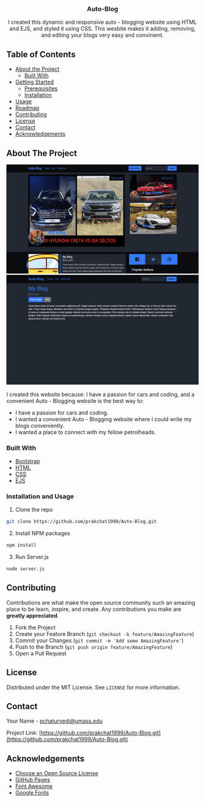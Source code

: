 <!-- PROJECT HEADER -->
<br />
<p align="center">

  <h3 align="center">Auto-Blog</h3>

  <p align="center">
    I created this dynamic and responsive auto - blogging website using HTML and EJS, and styled it using CSS. This wesbite makes it adding, removing, and editing your blogs very easy and convinient.
  </p>
</p>



<!-- TABLE OF CONTENTS -->
## Table of Contents

* [About the Project](#about-the-project)
  * [Built With](#built-with)
* [Getting Started](#getting-started)
  * [Prerequisites](#prerequisites)
  * [Installation](#installation)
* [Usage](#usage)
* [Roadmap](#roadmap)
* [Contributing](#contributing)
* [License](#license)
* [Contact](#contact)
* [Acknowledgements](#acknowledgements)



<!-- ABOUT THE PROJECT -->
## About The Project
<a href="https://github.com/prakchat1999/Auto-Blog">
    <img src="img/Home-Page-SS.png" alt="Logo">
  </a>
<a href="https://github.com/prakchat1999/Auto-Blog">
    <img src="img/Show-More-SS.png" alt="Logo">
  </a>

I created this website because: I have a passion for cars and coding, and a convenient Auto - Blogging website is the best way to:

* I have a passion for cars and coding.
* I wanted a convenient Auto - Blogging website where I could write my blogs conveniently.
* I wanted a place to connect with my fellow petrolheads.

### Built With

* [Bootstrap](https://getbootstrap.com)
* [HTML](https://html.com/)
* [CSS](https://www.w3.org/Style/CSS/Overview.en.html)
* [EJS](https://ejs.co/)


### Installation and Usage

1. Clone the repo
```sh
git clone https://github.com/prakchat1999/Auto-Blog.git
```
2. Install NPM packages
```sh
npm install
```
3. Run Server.js
```sh
node server.js
```

<!-- CONTRIBUTING -->
## Contributing

Contributions are what make the open source community such an amazing place to be learn, inspire, and create. Any contributions you make are **greatly appreciated**.

1. Fork the Project
2. Create your Feature Branch (`git checkout -b feature/AmazingFeature`)
3. Commit your Changes (`git commit -m 'Add some AmazingFeature'`)
4. Push to the Branch (`git push origin feature/AmazingFeature`)
5. Open a Pull Request



<!-- LICENSE -->
## License

Distributed under the MIT License. See `LICENSE` for more information.



<!-- CONTACT -->
## Contact

Your Name - pchaturvedi@umass.edu

Project Link: [https://github.com/prakchat1999/Auto-Blog.git](https://github.com/prakchat1999/Auto-Blog.git)



<!-- ACKNOWLEDGEMENTS -->
## Acknowledgements
* [Choose an Open Source License](https://choosealicense.com)
* [GitHub Pages](https://pages.github.com)
* [Font Awesome](https://fontawesome.com)
* [Google Fonts](https://fonts.google.com)
